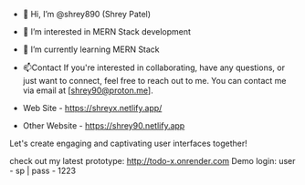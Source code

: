 - 👋 Hi, I’m @shrey890 (Shrey Patel)
- 👀 I’m interested in MERN Stack development
- 🌱 I’m currently learning MERN Stack

- 📫Contact
If you're interested in collaborating, have any questions, or just want to connect, feel free to reach out to me. You can contact me via email at [shrey90@proton.me].
- Web Site - https://shreyx.netlify.app/
- Other Website - https://shrey90.netlify.app

Let's create engaging and captivating user interfaces together!

check out my latest prototype: http://todo-x.onrender.com
Demo login: user - sp | pass - 1223
